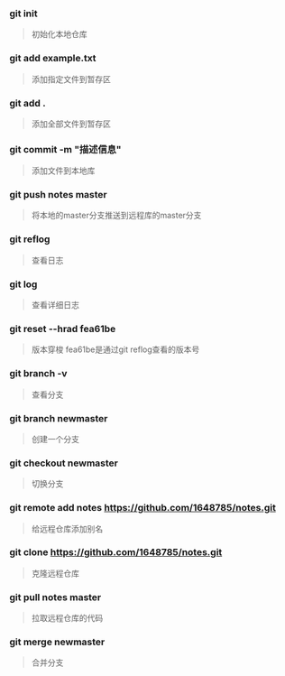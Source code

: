 ### git init
>  初始化本地仓库
### git add example.txt
> 添加指定文件到暂存区
### git add .
> 添加全部文件到暂存区
### git commit -m "描述信息"
> 添加文件到本地库
### git push notes master 
> 将本地的master分支推送到远程库的master分支
### git reflog 
> 查看日志
### git log 
> 查看详细日志
### git reset --hrad fea61be 
> 版本穿梭 fea61be是通过git reflog查看的版本号
### git branch -v 
> 查看分支
### git branch newmaster
> 创建一个分支
### git checkout newmaster
> 切换分支
### git remote add notes https://github.com/1648785/notes.git
> 给远程仓库添加别名
### git clone https://github.com/1648785/notes.git
> 克隆远程仓库
### git pull notes master
> 拉取远程仓库的代码
### git merge newmaster
> 合并分支
